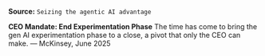 **Source:** `Seizing the agentic AI advantage`

**CEO Mandate: End Experimentation Phase**
The time has come to bring the gen AI experimentation phase to a close, a pivot that only the CEO can make. — McKinsey, June 2025
